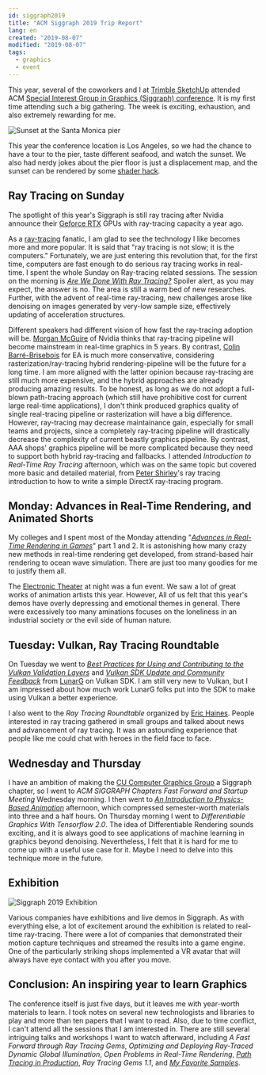 ```yaml
---
id: siggraph2019
title: "ACM Siggraph 2019 Trip Report"
lang: en
created: "2019-08-07"
modified: "2019-08-07"
tags:
  - graphics
  - event
---
```


This year, several of the coworkers and I at [Trimble SketchUp](https://www.sketchup.com/) attended ACM [Special Interest Group in Graphics (Siggraph) conference](https://s2019.siggraph.org/). It is my first time attending such a big gathering. The week is exciting, exhaustion, and also extremely rewarding for me.

<div class="right-image-container">
  <img src="pier-sunset.jpg" alt="Sunset at the Santa Monica pier" />
</div>

This year the conference location is Los Angeles, so we had the chance to have a tour to the pier, taste different seafood, and watch the sunset. We also had nerdy jokes about the pier floor is just a displacement map, and the sunset can be rendered by some [shader hack](https://www.shadertoy.com/view/Ml2cWG).

## Ray Tracing on Sunday

The spotlight of this year's Siggraph is still ray tracing after Nvidia announce their [Geforce RTX](https://www.nvidia.com/en-us/geforce/20-series/) GPUs with ray-tracing capacity a year ago.

As a [ray-tracing](<https://en.wikipedia.org/wiki/Ray_tracing_(graphics)>) fanatic, I am glad to see the technology I like becomes more and more popular. It is said that "ray tracing is not slow; it is the computers." Fortunately, we are just entering this revolution that, for the first time, computers are fast enough to do serious ray tracing works in real-time. I spent the whole Sunday on Ray-tracing related sessions. The session on the morning is [_Are We Done With Ray Tracing?_](https://sites.google.com/view/arewedonewithraytracing) Spoiler alert, as you may expect, the answer is no. The area is still a warm bed of new researches. Further, with the advent of real-time ray-tracing, new challenges arose like denoising on images generated by very-low sample size, effectively updating of acceleration structures.

Different speakers had different vision of how fast the ray-tracing adoption will be. [Morgan McGuire](https://casual-effects.com/morgan/index.html) of Nvidia thinks that ray-tracing pipeline will become mainstream in real-time graphics in 5 years. By contrast, [Colin Barré-Brisebois](https://colinbarrebrisebois.com) for EA is much more conservative, considering rasterization/ray-tracing hybrid rendering-pipeline will be the future for a long time. I am more aligned with the latter opinion because ray-tracing are still much more expensive, and the hybrid approaches are already producing amazing results. To be honest, as long as we do not adopt a full-blown path-tracing approach (which still have prohibitive cost for current large real-time applications), I don't think produced graphics quality of single real-tracing pipeline or rasterization will have a big difference. However, ray-tracing may decrease maintainance gain, especially for small teams and projects, since a completely ray-tracing pipeline will drastically decrease the complexity of current beastly graphics pipeline. By contrast, AAA shops' graphics pipeline will be more complicated because they need to support both hybrid ray-tracing and fallbacks. I attended _Introduction to Real-Time Ray Tracing_ afternoon, which was on the same topic but covered more basic and detailed material, from [Peter Shirley](https://research.nvidia.com/person/peter-shirley)'s ray tracing introduction to how to write a simple DirectX ray-tracing program.

## Monday: Advances in Real-Time Rendering, and Animated Shorts

My colleges and I spent most of the Monday attending "[_Advances in Real-Time Rendering in Games_](http://advances.realtimerendering.com/s2019/index.htm)" part 1 and 2. It is astonishing how many crazy new methods in real-time rendering get developed, from strand-based hair rendering to ocean wave simulation. There are just too many goodies for me to justify them all.

The [Electronic Theater](https://s2019.siggraph.org/conference/programs-events/computer-animation-festival/electronic-theater/) at night was a fun event. We saw a lot of great works of animation artists this year. However, All of us felt that this year's demos have overly depressing and emotional themes in general. There were excessively too many aminations focuses on the loneliness in an industrial society or the evil side of human nature.

## Tuesday: Vulkan, Ray Tracing Roundtable

On Tuesday we went to [_Best Practices for Using and Contributing to the Vulkan Validation Layers_](https://www.lunarg.com/wp-content/uploads/2019/07/LunarG-Validation-Layer-BoF.pdf) and [_Vulkan SDK Update and Community Feedback_](https://www.lunarg.com/wp-content/uploads/2019/07/LunarG-SDK-BoF.pdf) from [LunarG](https://www.lunarg.com/) on Vulkan SDK. I am still very new to Vulkan, but I am impressed about how much work LunarG folks put into the SDK to make using Vulkan a better experience.

I also went to the _Ray Tracing Roundtable_ organized by [Eric Haines](https://erich.realtimerendering.com/). People interested in ray tracing gathered in small groups and talked about news and advancement of ray tracing. It was an astounding experience that people like me could chat with heroes in the field face to face.

## Wednesday and Thursday

I have an ambition of making the [CU Computer Graphics Group](https://cu-computer-graphics-group.netlify.com/) a Siggraph chapter, so I went to _ACM SIGGRAPH Chapters Fast Forward and Startup Meeting_ Wednesday morning. I then went to [_An Introduction to Physics-Based Animation_](https://s2019.siggraph.org/presentation/?id=gensub_171&sess=sess193) afternoon, which compressed semester-worth materials into three and a half hours. On Thursday morning I went to _Differentiable Graphics With Tensorflow 2.0_. The idea of Differentiable Rendering sounds exciting, and it is always good to see applications of machine learning in graphics beyond denoising. Nevertheless, I felt that it is hard for me to come up with a useful use case for it. Maybe I need to delve into this technique more in the future.

## Exhibition

<div class="right-image-container">
  <img src="exhibition.jpg" alt="Siggraph 2019 Exhibition" />
</div>

Various companies have exhibitions and live demos in Siggraph. As with everything else, a lot of excitement around the exhibition is related to real-time ray-tracing. There were a lot of companies that demonstrated their motion capture techniques and streamed the results into a game engine. One of the particularly striking shops implemented a VR avatar that will always have eye contact with you after you move.

## Conclusion: An inspiring year to learn Graphics

The conference itself is just five days, but it leaves me with year-worth materials to learn. I took notes on several new technologists and libraries to play and more than ten papers that I want to read. Also, due to time conflict, I can't attend all the sessions that I am interested in. There are still several intriguing talks and workshops I want to watch afterward, including _A Fast Forward through Ray Tracing Gems_, _Optimizing and Deploying Ray-Traced Dynamic Global Illumination_, _Open Problems in Real-Time Rendering_, [_Path Tracing in Production_](https://jo.dreggn.org/path-tracing-in-production/2019/index.html), _Ray Tracing Gems 1.1_, and [_My Favorite Samples_](https://sites.google.com/view/myfavoritesamples).
